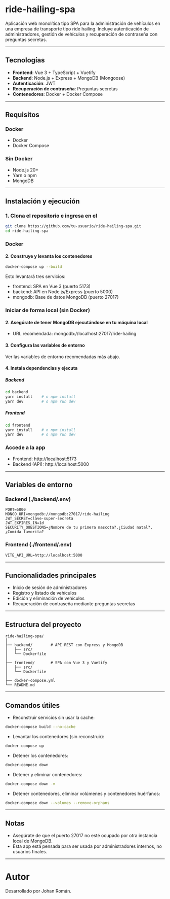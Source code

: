 # ride-hailing-spa

Aplicación web monolítica tipo SPA para la administración de vehículos en una empresa de transporte tipo ride hailing. Incluye autenticación de administradores, gestión de vehículos y recuperación de contraseña con preguntas secretas.

---

## Tecnologías

-   **Frontend**: Vue 3 + TypeScript + Vuetify
-   **Backend**: Node.js + Express + MongoDB (Mongoose)
-   **Autenticación**: JWT
-   **Recuperación de contraseña**: Preguntas secretas
-   **Contenedores**: Docker + Docker Compose

---

## Requisitos

### Docker

-   Docker
-   Docker Compose

### Sin Docker

-   Node.js 20+
-   Yarn o npm
-   MongoDB

---

## Instalación y ejecución

### 1. Clona el repositorio e ingresa en el

```bash
git clone https://github.com/tu-usuario/ride-hailing-spa.git
cd ride-hailing-spa
```

### Docker

#### 2. Construye y levanta los contenedores

```bash
docker-compose up --build
```

Esto levantará tres servicios:

-   frontend: SPA en Vue 3 (puerto 5173)
-   backend: API en Node.js/Express (puerto 5000)
-   mongodb: Base de datos MongoDB (puerto 27017)

### Iniciar de forma local (sin Docker)

#### 2. Asegúrate de tener MongoDB ejecutándose en tu máquina local

-   URL recomendada: mongodb://localhost:27017/ride-hailing

#### 3. Configura las variables de entorno

Ver las variables de entorno recomendadas más abajo.

#### 4. Instala dependencias y ejecuta

##### Backend

```bash
cd backend
yarn install    # o npm install
yarn dev        # o npm run dev
```

##### Frontend

```bash
cd frontend
yarn install    # o npm install
yarn dev        # o npm run dev
```

### Accede a la app

-   Frontend: http://localhost:5173
-   Backend (API): http://localhost:5000

---

## Variables de entorno

### Backend (./backend/.env)

```env
PORT=5000
MONGO_URI=mongodb://mongodb:27017/ride-hailing
JWT_SECRET=clave-super-secreta
JWT_EXPIRES_IN=1d
SECURITY_QUESTIONS=¿Nombre de tu primera mascota?,¿Ciudad natal?,¿Comida favorita?
```

### Frontend (./frontend/.env)

```env
VITE_API_URL=http://localhost:5000
```

---

## Funcionalidades principales

-   Inicio de sesión de administradores
-   Registro y listado de vehículos
-   Edición y eliminación de vehículos
-   Recuperación de contraseña mediante preguntas secretas

---

## Estructura del proyecto

```
ride-hailing-spa/
│
├── backend/        # API REST con Express y MongoDB
│   ├── src/
│   └── Dockerfile
│
├── frontend/       # SPA con Vue 3 y Vuetify
│   ├── src/
│   └── Dockerfile
│
├── docker-compose.yml
└── README.md
```

---

## Comandos útiles

-   Reconstruir servicios sin usar la cache:

```bash
docker-compose build --no-cache
```

-   Levantar los contenedores (sin reconstruir):

```bash
docker-compose up
```

-   Detener los contenedores:

```bash
docker-compose down
```

-   Detener y eliminar contenedores:

```bash
docker-compose down -v
```

-   Detener contenedores, eliminar volúmenes y contenedores huérfanos:

```bash
docker-compose down --volumes --remove-orphans
```

---

## Notas

-   Asegúrate de que el puerto 27017 no esté ocupado por otra instancia local de MongoDB.
-   Esta app está pensada para ser usada por administradores internos, no usuarios finales.

---

# Autor

Desarrollado por Johan Román.
